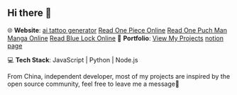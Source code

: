 ## Hi there 👋

🌐 **Website**: [ai tattoo generator](https://tattooer.info/)
[Read One Piece Online](https://onepiece-read.online/)
[Read One Puch Man Manga Online](https://onepunchman-manga.online/)
[Read Blue Lock Online](https://bluelock-manga.xyz/)
📂 **Portfolio**: [View My Projects](https://bento.me/trumann)
[notion page](https://pickled-puck-34e.notion.site/new-site-by-me-15b1095bf8bd80449b80c2a6db0e9893)


💻 **Tech Stack**: JavaScript | Python | Node.js  

From China, independent developer, most of my projects are inspired by the open source community, feel free to leave me a message🤔
